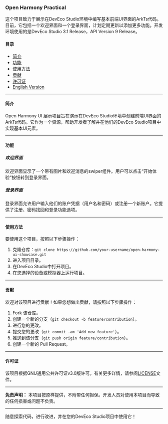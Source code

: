 ### Open Harmony Practical

这个项目致力于展示在DevEco Studio环境中编写基本前端UI界面的ArkTs代码。目前，它包括一个欢迎界面和一个登录界面，计划定期更新以添加更多功能。开发环境使用的是DevEco Studio 3.1 Release，API Version 9 Release。

#### 目录

- [简介](#简介)
- [功能](#功能)
- [使用方法](#使用方法)
- [贡献](#贡献)
- [许可证](#许可证)
- [English Version](README.md)

---

#### 简介

Open Harmony UI 展示项目旨在演示在DevEco Studio环境中创建前端UI界面的ArkTs代码。它作为一个资源，帮助开发者了解并在他们的DevEco Studio项目中实现基本UI元素。

---

#### 功能

##### 欢迎界面
欢迎界面显示了一个带有图片和欢迎消息的swiper组件。用户可以点击“开始体验”按钮转到登录界面。

##### 登录界面
登录界面允许用户输入他们的账户凭据（用户名和密码）或注册一个新账户。它提供了注册、密码找回和登录功能选项。

---

#### 使用方法

要使用这个项目，按照以下步骤操作：

1. 克隆仓库：`git clone https://github.com/your-username/open-harmony-ui-showcase.git`
2. 进入项目目录。
3. 在DevEco Studio中打开项目。
4. 在您选择的设备或模拟器上运行项目。

---

#### 贡献

欢迎对该项目进行贡献！如果您想做出贡献，请按照以下步骤操作：

1. Fork 该仓库。
2. 创建一个新的分支（`git checkout -b feature/contribution`）。
3. 进行您的更改。
4. 提交您的更改（`git commit -am 'Add new feature'`）。
5. 推送到该分支（`git push origin feature/contribution`）。
6. 创建一个新的 Pull Request。

---

#### 许可证

该项目根据GNU通用公共许可证v3.0版许可。有关更多详情，请参阅[LICENSE](LICENSE)文件。

---

**免责声明：** 本项目按原样提供，不附带任何担保。开发人员对使用本项目而导致的任何损害或问题不负责。

---

随意探索代码，进行改进，并在您的DevEco Studio项目中使用它！

